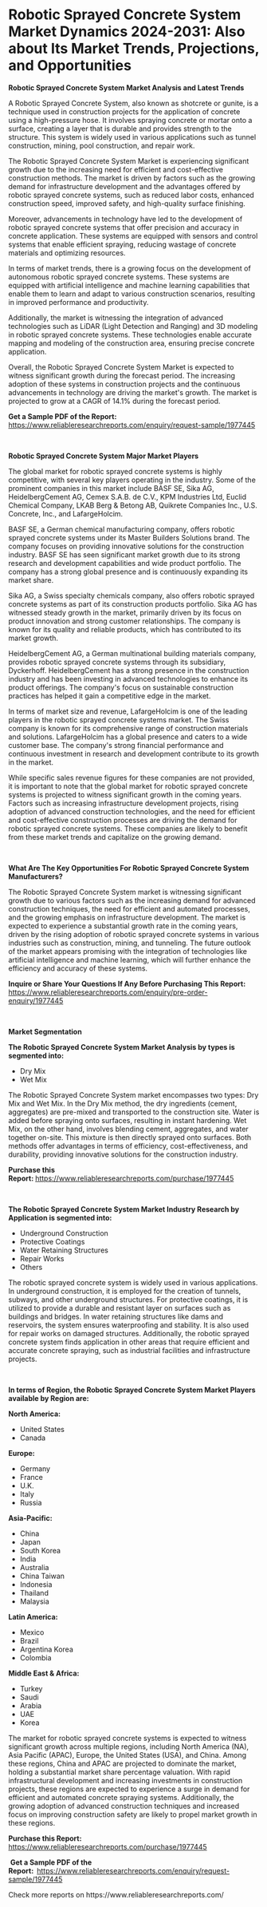 <p><h1>Robotic Sprayed Concrete System Market Dynamics 2024-2031: Also about Its Market Trends, Projections, and Opportunities</h1></p><p><strong>Robotic Sprayed Concrete System Market Analysis and Latest Trends</strong></p>
<p><p>A Robotic Sprayed Concrete System, also known as shotcrete or gunite, is a technique used in construction projects for the application of concrete using a high-pressure hose. It involves spraying concrete or mortar onto a surface, creating a layer that is durable and provides strength to the structure. This system is widely used in various applications such as tunnel construction, mining, pool construction, and repair work.</p><p>The Robotic Sprayed Concrete System Market is experiencing significant growth due to the increasing need for efficient and cost-effective construction methods. The market is driven by factors such as the growing demand for infrastructure development and the advantages offered by robotic sprayed concrete systems, such as reduced labor costs, enhanced construction speed, improved safety, and high-quality surface finishing.</p><p>Moreover, advancements in technology have led to the development of robotic sprayed concrete systems that offer precision and accuracy in concrete application. These systems are equipped with sensors and control systems that enable efficient spraying, reducing wastage of concrete materials and optimizing resources.</p><p>In terms of market trends, there is a growing focus on the development of autonomous robotic sprayed concrete systems. These systems are equipped with artificial intelligence and machine learning capabilities that enable them to learn and adapt to various construction scenarios, resulting in improved performance and productivity.</p><p>Additionally, the market is witnessing the integration of advanced technologies such as LiDAR (Light Detection and Ranging) and 3D modeling in robotic sprayed concrete systems. These technologies enable accurate mapping and modeling of the construction area, ensuring precise concrete application.</p><p>Overall, the Robotic Sprayed Concrete System Market is expected to witness significant growth during the forecast period. The increasing adoption of these systems in construction projects and the continuous advancements in technology are driving the market's growth. The market is projected to grow at a CAGR of 14.1% during the forecast period.</p></p>
<p><strong>Get a Sample PDF of the Report:&nbsp;</strong> <a href="https://www.reliableresearchreports.com/enquiry/request-sample/1977445">https://www.reliableresearchreports.com/enquiry/request-sample/1977445</a></p>
<p>&nbsp;</p>
<p><strong>Robotic Sprayed Concrete System Major Market Players</strong></p>
<p><p>The global market for robotic sprayed concrete systems is highly competitive, with several key players operating in the industry. Some of the prominent companies in this market include BASF SE, Sika AG, HeidelbergCement AG, Cemex S.A.B. de C.V., KPM Industries Ltd, Euclid Chemical Company, LKAB Berg & Betong AB, Quikrete Companies Inc., U.S. Concrete, Inc., and LafargeHolcim.</p><p>BASF SE, a German chemical manufacturing company, offers robotic sprayed concrete systems under its Master Builders Solutions brand. The company focuses on providing innovative solutions for the construction industry. BASF SE has seen significant market growth due to its strong research and development capabilities and wide product portfolio. The company has a strong global presence and is continuously expanding its market share.</p><p>Sika AG, a Swiss specialty chemicals company, also offers robotic sprayed concrete systems as part of its construction products portfolio. Sika AG has witnessed steady growth in the market, primarily driven by its focus on product innovation and strong customer relationships. The company is known for its quality and reliable products, which has contributed to its market growth.</p><p>HeidelbergCement AG, a German multinational building materials company, provides robotic sprayed concrete systems through its subsidiary, Dyckerhoff. HeidelbergCement has a strong presence in the construction industry and has been investing in advanced technologies to enhance its product offerings. The company's focus on sustainable construction practices has helped it gain a competitive edge in the market.</p><p>In terms of market size and revenue, LafargeHolcim is one of the leading players in the robotic sprayed concrete systems market. The Swiss company is known for its comprehensive range of construction materials and solutions. LafargeHolcim has a global presence and caters to a wide customer base. The company's strong financial performance and continuous investment in research and development contribute to its growth in the market.</p><p>While specific sales revenue figures for these companies are not provided, it is important to note that the global market for robotic sprayed concrete systems is projected to witness significant growth in the coming years. Factors such as increasing infrastructure development projects, rising adoption of advanced construction technologies, and the need for efficient and cost-effective construction processes are driving the demand for robotic sprayed concrete systems. These companies are likely to benefit from these market trends and capitalize on the growing demand.</p></p>
<p>&nbsp;</p>
<p><strong>What Are The Key Opportunities For Robotic Sprayed Concrete System Manufacturers?</strong></p>
<p><p>The Robotic Sprayed Concrete System market is witnessing significant growth due to various factors such as the increasing demand for advanced construction techniques, the need for efficient and automated processes, and the growing emphasis on infrastructure development. The market is expected to experience a substantial growth rate in the coming years, driven by the rising adoption of robotic sprayed concrete systems in various industries such as construction, mining, and tunneling. The future outlook of the market appears promising with the integration of technologies like artificial intelligence and machine learning, which will further enhance the efficiency and accuracy of these systems.</p></p>
<p><strong>Inquire or Share Your Questions If Any Before Purchasing This Report:</strong> <a href="https://www.reliableresearchreports.com/enquiry/pre-order-enquiry/1977445">https://www.reliableresearchreports.com/enquiry/pre-order-enquiry/1977445</a></p>
<p>&nbsp;</p>
<p><strong>Market Segmentation</strong></p>
<p><strong>The Robotic Sprayed Concrete System Market Analysis by types is segmented into:</strong></p>
<p><ul><li>Dry Mix</li><li>Wet Mix</li></ul></p>
<p><p>The Robotic Sprayed Concrete System market encompasses two types: Dry Mix and Wet Mix. In the Dry Mix method, the dry ingredients (cement, aggregates) are pre-mixed and transported to the construction site. Water is added before spraying onto surfaces, resulting in instant hardening. Wet Mix, on the other hand, involves blending cement, aggregates, and water together on-site. This mixture is then directly sprayed onto surfaces. Both methods offer advantages in terms of efficiency, cost-effectiveness, and durability, providing innovative solutions for the construction industry.</p></p>
<p><strong>Purchase this Report:&nbsp;</strong><a href="https://www.reliableresearchreports.com/purchase/1977445">https://www.reliableresearchreports.com/purchase/1977445</a></p>
<p>&nbsp;</p>
<p><strong>The Robotic Sprayed Concrete System Market Industry Research by Application is segmented into:</strong></p>
<p><ul><li>Underground Construction</li><li>Protective Coatings</li><li>Water Retaining Structures</li><li>Repair Works</li><li>Others</li></ul></p>
<p><p>The robotic sprayed concrete system is widely used in various applications. In underground construction, it is employed for the creation of tunnels, subways, and other underground structures. For protective coatings, it is utilized to provide a durable and resistant layer on surfaces such as buildings and bridges. In water retaining structures like dams and reservoirs, the system ensures waterproofing and stability. It is also used for repair works on damaged structures. Additionally, the robotic sprayed concrete system finds application in other areas that require efficient and accurate concrete spraying, such as industrial facilities and infrastructure projects.</p></p>
<p>&nbsp;</p>
<p><strong>In terms of Region, the Robotic Sprayed Concrete System Market Players available by Region are:</strong></p>
<p>
    <p> <strong> North America: </strong>
        <ul>
            <li>United States</li>
            <li>Canada</li>
        </ul>
        </p> 
    <p> <strong> Europe: </strong>
        <ul>
            <li>Germany</li>
            <li>France</li>
            <li>U.K.</li>
            <li>Italy</li>
            <li>Russia</li>
        </ul>
        </p> 
    <p> <strong> Asia-Pacific: </strong>
        <ul>
            <li>China</li>
            <li>Japan</li>
            <li>South Korea</li>
            <li>India</li>
            <li>Australia</li>
            <li>China Taiwan</li>
            <li>Indonesia</li>
            <li>Thailand</li>
            <li>Malaysia</li>
        </ul>
        </p> 
    <p> <strong> Latin America: </strong>
        <ul>
            <li>Mexico</li>
            <li>Brazil</li>
            <li>Argentina Korea</li>
            <li>Colombia</li>
        </ul>
        </p> 
    <p> <strong> Middle East & Africa: </strong>
        <ul>
            <li>Turkey</li>
            <li>Saudi</li>
            <li>Arabia</li>
            <li>UAE</li>
            <li>Korea</li>
        </ul>
    </p>
    </p>
<p><p>The market for robotic sprayed concrete systems is expected to witness significant growth across multiple regions, including North America (NA), Asia Pacific (APAC), Europe, the United States (USA), and China. Among these regions, China and APAC are projected to dominate the market, holding a substantial market share percentage valuation. With rapid infrastructural development and increasing investments in construction projects, these regions are expected to experience a surge in demand for efficient and automated concrete spraying systems. Additionally, the growing adoption of advanced construction techniques and increased focus on improving construction safety are likely to propel market growth in these regions.</p></p>
<p><strong>Purchase this Report: </strong><a href="https://www.reliableresearchreports.com/purchase/1977445">https://www.reliableresearchreports.com/purchase/1977445</a></p>
<p>&nbsp;<strong>Get a Sample PDF of the Report:&nbsp;&nbsp;</strong><a href="https://www.reliableresearchreports.com/enquiry/request-sample/1977445">https://www.reliableresearchreports.com/enquiry/request-sample/1977445</a></p>
<p><strong></strong></p>
<p>Check more reports on https://www.reliableresearchreports.com/</p>